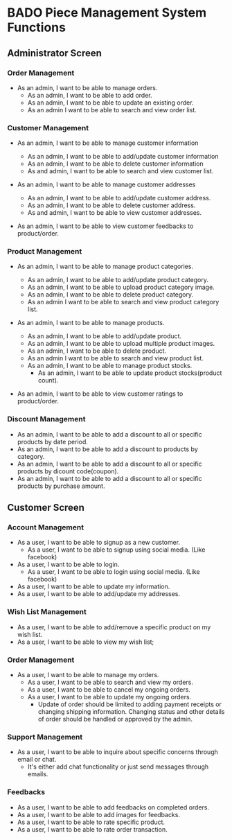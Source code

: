 # BADO Piece Management System Functions

## Administrator Screen

### Order Management

- As an admin, I want to be able to manage orders.
    - As an admin, I want to be able to add order.
    - As an admin, I want to be able to update an existing order.
    - As an admin I want to be able to search and view order list.

### Customer Management

- As an admin, I want to be able to manage customer information
    - As an admin, I want to be able to add/update customer information
    - As an admin, I want to be able to delete customer information
    - As and admin, I want to be able to search and view customer list.

- As an admin, I want to be able to manage customer addresses
    - As an admin, I want to be able to add/update customer address.
    - As an admin, I want to be able to delete customer address.
    - As and admin, I want to be able to view customer addresses.

- As an admin, I want to be able to view customer feedbacks to product/order.

### Product Management

- As an admin, I want to be able to manage product categories.
    - As an admin, I want to be able to add/update product category.
    - As an admin, I want to be able to upload product category image.
    - As an admin, I want to be able to delete product category.
    - As an admin I want to be able to search and view product category list.

- As an admin, I want to be able to manage products.
    - As an admin, I want to be able to add/update product.
    - As an admin, I want to be able to upload multiple product images.
    - As an admin, I want to be able to delete product.
    - As an admin I want to be able to search and view product list.
    - As an admin, I want to be able to manage product stocks.
        - As an admin, I want to be able to update product stocks(product count).

- As an admin, I want to be able to view customer ratings to product/order.

### Discount Management

- As an admin, I want to be able to add a discount to all or specific products by date period.
- As an admin, I want to be able to add a discount to products by category.
- As an admin, I want to be able to add a discount to all or specific products by dicount code(coupon).
- As an admin, I want to be able to add a discount to all or specific products by purchase amount.

## Customer Screen

### Account Management

- As a user, I want to be able to signup as a new customer.
    - As a user, I want to be able to signup using social media. (Like facebook)
- As a user, I want to be able to login.
    - As a user, I want to be able to login using social media. (Like facebook)
- As a user, I want to be able to update my information.
- As a user, I want to be able to add/update my addresses.

### Wish List Management

- As a user, I want to be able to add/remove a specific product on my wish list.
- As a user, I want to be able to view my wish list;

### Order Management

- As a user, I want to be able to manage my orders.
    - As a user, I want to be able to search and view my orders.
    - As a user, I want to be able to cancel my ongoing orders.
    - As a user, I want to be able to update my ongoing orders.
        - Update of order should be limited to adding payment receipts or changing shipping information. Changing status and other details of order should be handled or approved by the admin.

### Support Management

- As a user, I want to be able to inquire about specific concerns through email or chat.
    - It's either add chat functionality or just send messages through emails.

### Feedbacks

- As a user, I want to be able to add feedbacks on completed orders.
- As a user, I want to be able to add images for feedbacks.
- As a user, I want to be able to rate specific product.
- As a user, I want to be able to rate order transaction.

